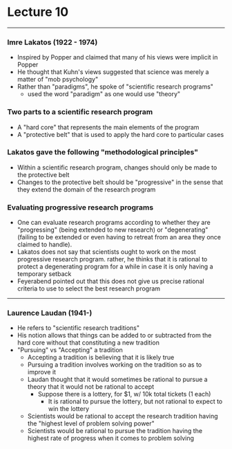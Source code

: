 <h1>Lecture 10</h1>

---

<h3>Imre Lakatos (1922 - 1974)</h3>

  * Inspired by Popper and claimed that many of his views were implicit in Popper
  * He thought that Kuhn's views suggested that science was merely a matter of "mob psychology"
  * Rather than "paradigms", he spoke of "scientific research programs"
      - used the word "paradigm" as one would use "theory"

<h3>Two parts to a scientific research program</h3> 

  * A "hard core" that represents the main elements of the program
  * A "protective belt" that is used to apply the hard core to particular cases

<h3>Lakatos gave the following "methodological principles"</h3>

  * Within a scientific research program, changes should only be made to the protective belt
  * Changes to the protective belt should be "progressive" in the sense that they extend the domain of the research program

<h3>Evaluating progressive research programs</h3> 

  * One can evaluate research programs according to whether they are "progressing" (being extended to new research) or "degenerating" (failing to be extended or even having to retreat from an area they once claimed to handle).
  * Lakatos does not say that scientists ought to work on the most progressive research program. rather, he thinks that it is rational to protect a degenerating program for a while in case it is only having a temporary setback
  * Feyerabend pointed out that this does not give us precise rational criteria to use to select the best research program

---

<h3>Laurence Laudan (1941-)</h3>

  * He refers to "scientific research traditions"
  * His notion allows that things can be added to or subtracted from the hard core without that constituting a new tradition
  * "Pursuing" vs "Accepting" a tradition
      - Accepting a tradition is believing that it is likely true
      - Pursuing a tradition involves working on the tradition so as to improve it
      - Laudan thought that it would sometimes be rational to pursue a theory that it would not be rational to accept
          + Suppose there is a lottery, for $1, w/ 10k total tickets (1 each)
              * It is rational to pursue the lottery, but not rational to expect to win the lottery
      - Scientists would be rational to accept the research tradition having the "highest level of problem solving power"
      - Scientists would be rational to pursue the tradition having the highest rate of progress when it comes to problem solving